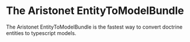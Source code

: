 # The Aristonet EntityToModelBundle

The Aristonet EntityToModelBundle is the fastest way to convert
doctrine entities to typescript models.
